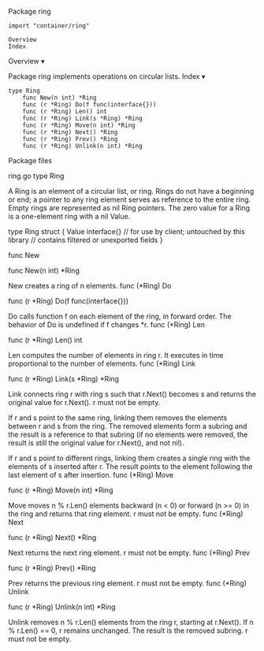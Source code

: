 
 Package ring

    import "container/ring"

    Overview
    Index

Overview ▾

Package ring implements operations on circular lists.
Index ▾

    type Ring
        func New(n int) *Ring
        func (r *Ring) Do(f func(interface{}))
        func (r *Ring) Len() int
        func (r *Ring) Link(s *Ring) *Ring
        func (r *Ring) Move(n int) *Ring
        func (r *Ring) Next() *Ring
        func (r *Ring) Prev() *Ring
        func (r *Ring) Unlink(n int) *Ring

Package files

ring.go
type Ring

A Ring is an element of a circular list, or ring. Rings do not have a beginning or end; a pointer to any ring element serves as reference to the entire ring. Empty rings are represented as nil Ring pointers. The zero value for a Ring is a one-element ring with a nil Value.

type Ring struct {
        Value interface{} // for use by client; untouched by this library
        // contains filtered or unexported fields
}

func New

func New(n int) *Ring

New creates a ring of n elements.
func (*Ring) Do

func (r *Ring) Do(f func(interface{}))

Do calls function f on each element of the ring, in forward order. The behavior of Do is undefined if f changes *r.
func (*Ring) Len

func (r *Ring) Len() int

Len computes the number of elements in ring r. It executes in time proportional to the number of elements.
func (*Ring) Link

func (r *Ring) Link(s *Ring) *Ring

Link connects ring r with ring s such that r.Next() becomes s and returns the original value for r.Next(). r must not be empty.

If r and s point to the same ring, linking them removes the elements between r and s from the ring. The removed elements form a subring and the result is a reference to that subring (if no elements were removed, the result is still the original value for r.Next(), and not nil).

If r and s point to different rings, linking them creates a single ring with the elements of s inserted after r. The result points to the element following the last element of s after insertion.
func (*Ring) Move

func (r *Ring) Move(n int) *Ring

Move moves n % r.Len() elements backward (n < 0) or forward (n >= 0) in the ring and returns that ring element. r must not be empty.
func (*Ring) Next

func (r *Ring) Next() *Ring

Next returns the next ring element. r must not be empty.
func (*Ring) Prev

func (r *Ring) Prev() *Ring

Prev returns the previous ring element. r must not be empty.
func (*Ring) Unlink

func (r *Ring) Unlink(n int) *Ring

Unlink removes n % r.Len() elements from the ring r, starting at r.Next(). If n % r.Len() == 0, r remains unchanged. The result is the removed subring. r must not be empty. 
